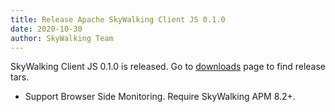 ```yaml
---
title: Release Apache SkyWalking Client JS 0.1.0
date: 2020-10-30
author: SkyWalking Team
---
```


SkyWalking Client JS 0.1.0 is released. Go to [downloads](https://github.com/apache/skywalking-website/blob/master/downloads) page to find release tars.

- Support Browser Side Monitoring. Require SkyWalking APM 8.2+.

